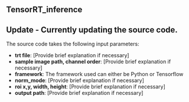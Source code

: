 ## TensorRT_inference


## Update - Currently updating the source code.


The source code takes the following input parameters:

- **trt file**: [Provide brief explanation if necessary]
- **sample image path, channel order**: [Provide brief explanation if necessary]
- **framework**: The framework used can either be Python or Tensorflow
- **norm_mode**: [Provide brief explanation if necessary]
- **roi x,y, width, height**: [Provide brief explanation if necessary]
- **output path**: [Provide brief explanation if necessary]
